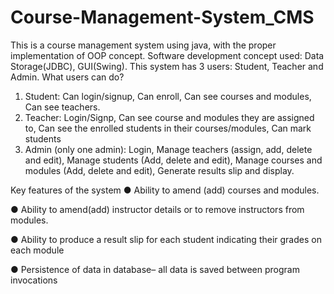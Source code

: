# Course-Management-System_CMS

This is a course management system using java, with the proper implementation of OOP concept. 
Software development concept used: Data Storage(JDBC), GUI(Swing).
This system has 3 users: Student, Teacher and Admin.
What users can do?
1. Student:
   Can login/signup, 
   Can enroll, 
   Can see courses and modules, 
   Can see teachers.
2. Teacher:
   Login/Signp, 
   Can see course and modules they are assigned to, 
   Can see the enrolled students in their courses/modules, 
   Can mark students
4. Admin (only one admin):
   Login,
   Manage teachers (assign, add, delete and edit), 
   Manage students (Add, delete and edit), 
   Manage courses and modules (Add, delete and edit), 
   Generate results slip and display.

Key features  of the system
● Ability to amend (add) courses and modules.

● Ability to amend(add) instructor details or to remove
instructors from modules.

● Ability to produce a result slip for each student indicating
their grades on each module

● Persistence of data in database– all data is saved between
program invocations
